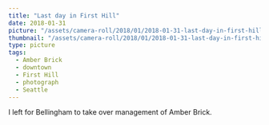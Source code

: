 ```yaml
---
title: "Last day in First Hill"
date: 2018-01-31
picture: "/assets/camera-roll/2018/01/2018-01-31-last-day-in-first-hill/20180131_204035134_iOS.jpg"
thumbnail: "/assets/camera-roll/2018/01/2018-01-31-last-day-in-first-hill/20180131_204035134_iOS-thumbnail.jpg"
type: picture
tags:
  - Amber Brick
  - downtown
  - First Hill
  - photograph
  - Seattle
---
```

I left for Bellingham to take over management of Amber Brick.